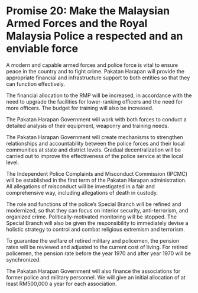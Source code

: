# Promise 20: Make the Malaysian Armed Forces and the Royal Malaysia Police a respected and an enviable force

A modern and capable armed forces and police force is vital to ensure peace in the country and to fight crime. Pakatan Harapan will provide the appropriate financial and infrastructure support to both entities so that they can function effectively.

The financial allocation to the RMP will be increased, in accordance with the need to upgrade the facilities for lower-ranking officers and the need for more officers. The budget for training will also be increased.

The Pakatan Harapan Government will work with both forces to conduct a detailed analysis of their equipment, weaponry and training needs.

The Pakatan Harapan Government will create mechanisms to strengthen relationships and accountability between the police forces and their local communities at state and district levels. Gradual decentralization will be carried out to improve the effectiveness of the police service at the local level.

The Independent Police Complaints and Misconduct Commission (IPCMC) will be established in the first term of the Pakatan Harapan administration. All allegations of misconduct will be investigated in a fair and comprehensive way, including allegations of death in custody.

The role and functions of the police’s Special Branch will be refined and modernized, so that they can focus on interior security, anti-terrorism, and organized crime. Politically-motivated monitoring will be stopped. The Special Branch will also be given the responsibility to immediately devise a holistic strategy to control and combat religious extremism and terrorism.

To guarantee the welfare of retired military and policemen, the pension rates will be reviewed and adjusted to the current cost of living. For retired policemen, the pension rate before the year 1970 and after year 1970 will be synchronized.

The Pakatan Harapan Government will also finance the associations for former police and military personnel. We will give an initial allocation of at least RM500,000 a year for each association.
